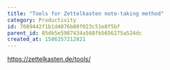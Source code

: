 ```yaml
---
title: "Tools for Zettelkasten note-taking method"
category: Productivity
id: 7089442f1b1d4076b80f023c51e8f5bf
parent_id: 85db5e5987434a568fb5656275a524dc
created_at: 1586357212821
---
```


https://zettelkasten.de/tools/
                